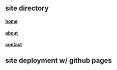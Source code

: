 <html>
<head>
        <title></title>
</head>
<body>
        <h2>site directory</h2>
        <h4><a href="index.html">home</a></h4>
        <h4><a href="about.html">about</a></h4>
        <h4><a href="contact.html">contact</a></h4>

<h2>site deployment w/ github pages</h2>
	<p></p>

</body>
</html>
